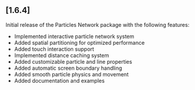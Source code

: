 ## [1.6.4] 

Initial release of the Particles Network package with the following features:

* Implemented interactive particle network system
* Added spatial partitioning for optimized performance
* Added touch interaction support
* Implemented distance caching system
* Added customizable particle and line properties
* Added automatic screen boundary handling
* Added smooth particle physics and movement
* Added documentation and examples
